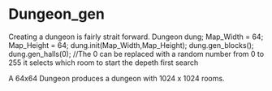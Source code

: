 # Dungeon_gen
Creating a dungeon is fairly strait forward.
Dungeon dung;
Map_Width = 64;
Map_Height = 64;
dung.init(Map_Width,Map_Height);
dung.gen_blocks();
dung.gen_halls(0); //The 0 can be replaced with a random number from 0 to 255 it selects which room to start the depeth first search

A 64x64 Dungeon produces a dungeon with 1024 x 1024 rooms.
 
